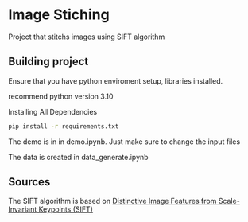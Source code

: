 # Image Stiching

Project that stitchs images using SIFT algorithm



## Building project

Ensure that you have python enviroment setup, libraries installed.

recommend python version 3.10

Installing All Dependencies
```bash
pip install -r requirements.txt
```



The demo is in in demo.ipynb. Just make sure to change the input files 

The data is created in data_generate.ipynb
## Sources
The SIFT algorithm is based on 
[Distinctive Image Features from Scale-Invariant Keypoints (SIFT)](https://people.eecs.berkeley.edu/~malik/cs294/lowe-ijcv04.pdf)

